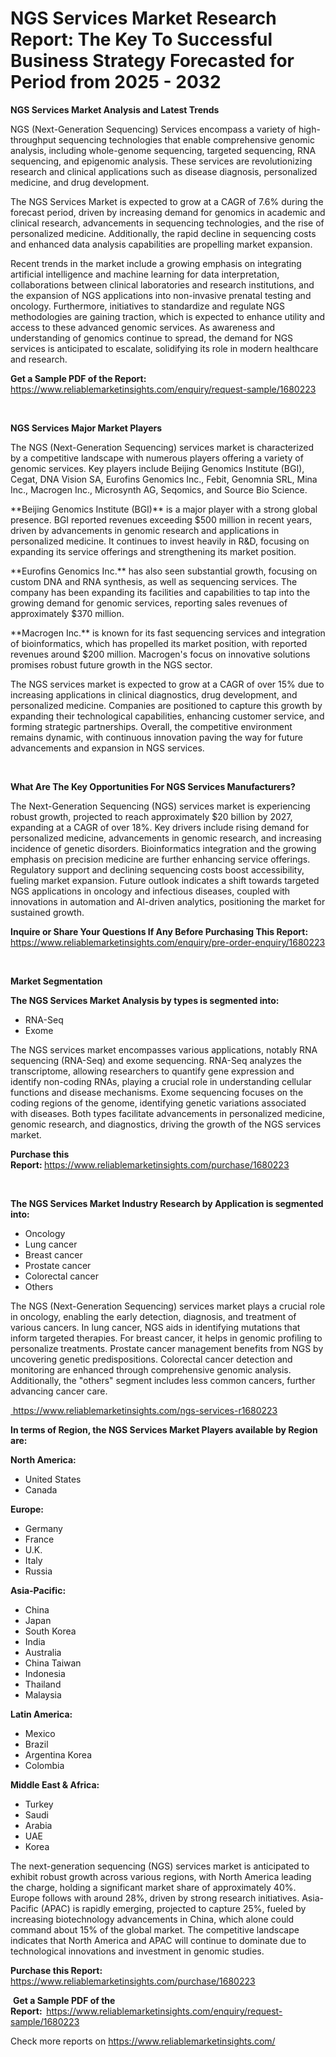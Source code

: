 <p><h1>NGS Services Market Research Report: The Key To Successful Business Strategy Forecasted for Period from 2025 - 2032</h1></p><p><strong>NGS Services Market Analysis and Latest Trends</strong></p>
<p><p>NGS (Next-Generation Sequencing) Services encompass a variety of high-throughput sequencing technologies that enable comprehensive genomic analysis, including whole-genome sequencing, targeted sequencing, RNA sequencing, and epigenomic analysis. These services are revolutionizing research and clinical applications such as disease diagnosis, personalized medicine, and drug development. </p><p>The NGS Services Market is expected to grow at a CAGR of 7.6% during the forecast period, driven by increasing demand for genomics in academic and clinical research, advancements in sequencing technologies, and the rise of personalized medicine. Additionally, the rapid decline in sequencing costs and enhanced data analysis capabilities are propelling market expansion. </p><p>Recent trends in the market include a growing emphasis on integrating artificial intelligence and machine learning for data interpretation, collaborations between clinical laboratories and research institutions, and the expansion of NGS applications into non-invasive prenatal testing and oncology. Furthermore, initiatives to standardize and regulate NGS methodologies are gaining traction, which is expected to enhance utility and access to these advanced genomic services. As awareness and understanding of genomics continue to spread, the demand for NGS services is anticipated to escalate, solidifying its role in modern healthcare and research.</p></p>
<p><strong>Get a Sample PDF of the Report:&nbsp;</strong> <a href="https://www.reliablemarketinsights.com/enquiry/request-sample/1680223?utm_campaign=2566&utm_medium=2&utm_source=Github&utm_content=ia&utm_term=09032025&utm_id=ngs-services">https://www.reliablemarketinsights.com/enquiry/request-sample/1680223</a></p>
<p>&nbsp;</p>
<p><strong>NGS Services Major Market Players</strong></p>
<p><p>The NGS (Next-Generation Sequencing) services market is characterized by a competitive landscape with numerous players offering a variety of genomic services. Key players include Beijing Genomics Institute (BGI), Cegat, DNA Vision SA, Eurofins Genomics Inc., Febit, Genomnia SRL, Mina Inc., Macrogen Inc., Microsynth AG, Seqomics, and Source Bio Science.</p><p>**Beijing Genomics Institute (BGI)** is a major player with a strong global presence. BGI reported revenues exceeding $500 million in recent years, driven by advancements in genomic research and applications in personalized medicine. It continues to invest heavily in R&D, focusing on expanding its service offerings and strengthening its market position.</p><p>**Eurofins Genomics Inc.** has also seen substantial growth, focusing on custom DNA and RNA synthesis, as well as sequencing services. The company has been expanding its facilities and capabilities to tap into the growing demand for genomic services, reporting sales revenues of approximately $370 million.</p><p>**Macrogen Inc.** is known for its fast sequencing services and integration of bioinformatics, which has propelled its market position, with reported revenues around $200 million. Macrogen's focus on innovative solutions promises robust future growth in the NGS sector.</p><p>The NGS services market is expected to grow at a CAGR of over 15% due to increasing applications in clinical diagnostics, drug development, and personalized medicine. Companies are positioned to capture this growth by expanding their technological capabilities, enhancing customer service, and forming strategic partnerships. Overall, the competitive environment remains dynamic, with continuous innovation paving the way for future advancements and expansion in NGS services.</p></p>
<p>&nbsp;</p>
<p><strong>What Are The Key Opportunities For NGS Services Manufacturers?</strong></p>
<p><p>The Next-Generation Sequencing (NGS) services market is experiencing robust growth, projected to reach approximately $20 billion by 2027, expanding at a CAGR of over 18%. Key drivers include rising demand for personalized medicine, advancements in genomic research, and increasing incidence of genetic disorders. Bioinformatics integration and the growing emphasis on precision medicine are further enhancing service offerings. Regulatory support and declining sequencing costs boost accessibility, fueling market expansion. Future outlook indicates a shift towards targeted NGS applications in oncology and infectious diseases, coupled with innovations in automation and AI-driven analytics, positioning the market for sustained growth.</p></p>
<p><strong>Inquire or Share Your Questions If Any Before Purchasing This Report:</strong> <a href="https://www.reliablemarketinsights.com/enquiry/pre-order-enquiry/1680223?utm_campaign=2566&utm_medium=2&utm_source=Github&utm_content=ia&utm_term=09032025&utm_id=ngs-services">https://www.reliablemarketinsights.com/enquiry/pre-order-enquiry/1680223</a></p>
<p>&nbsp;</p>
<p><strong>Market Segmentation</strong></p>
<p><strong>The NGS Services Market Analysis by types is segmented into:</strong></p>
<p><ul><li>RNA-Seq</li><li>Exome</li></ul></p>
<p><p>The NGS services market encompasses various applications, notably RNA sequencing (RNA-Seq) and exome sequencing. RNA-Seq analyzes the transcriptome, allowing researchers to quantify gene expression and identify non-coding RNAs, playing a crucial role in understanding cellular functions and disease mechanisms. Exome sequencing focuses on the coding regions of the genome, identifying genetic variations associated with diseases. Both types facilitate advancements in personalized medicine, genomic research, and diagnostics, driving the growth of the NGS services market.</p></p>
<p><strong>Purchase this Report:&nbsp;</strong><a href="https://www.reliablemarketinsights.com/purchase/1680223?utm_campaign=2566&utm_medium=2&utm_source=Github&utm_content=ia&utm_term=09032025&utm_id=ngs-services">https://www.reliablemarketinsights.com/purchase/1680223</a></p>
<p>&nbsp;</p>
<p><strong>The NGS Services Market Industry Research by Application is segmented into:</strong></p>
<p><ul><li>Oncology</li><li>Lung cancer</li><li>Breast cancer</li><li>Prostate cancer</li><li>Colorectal cancer</li><li>Others</li></ul></p>
<p><p>The NGS (Next-Generation Sequencing) services market plays a crucial role in oncology, enabling the early detection, diagnosis, and treatment of various cancers. In lung cancer, NGS aids in identifying mutations that inform targeted therapies. For breast cancer, it helps in genomic profiling to personalize treatments. Prostate cancer management benefits from NGS by uncovering genetic predispositions. Colorectal cancer detection and monitoring are enhanced through comprehensive genomic analysis. Additionally, the "others" segment includes less common cancers, further advancing cancer care.</p></p>
<p><a href="https://www.reliablemarketinsights.com/ngs-services-r1680223?utm_campaign=2566&utm_medium=2&utm_source=Github&utm_content=ia&utm_term=09032025&utm_id=ngs-services">&nbsp;https://www.reliablemarketinsights.com/ngs-services-r1680223</a></p>
<p><strong>In terms of Region, the NGS Services Market Players available by Region are:</strong></p>
<p>
    <p> <strong> North America: </strong>
        <ul>
            <li>United States</li>
            <li>Canada</li>
        </ul>
        </p> 
    <p> <strong> Europe: </strong>
        <ul>
            <li>Germany</li>
            <li>France</li>
            <li>U.K.</li>
            <li>Italy</li>
            <li>Russia</li>
        </ul>
        </p> 
    <p> <strong> Asia-Pacific: </strong>
        <ul>
            <li>China</li>
            <li>Japan</li>
            <li>South Korea</li>
            <li>India</li>
            <li>Australia</li>
            <li>China Taiwan</li>
            <li>Indonesia</li>
            <li>Thailand</li>
            <li>Malaysia</li>
        </ul>
        </p> 
    <p> <strong> Latin America: </strong>
        <ul>
            <li>Mexico</li>
            <li>Brazil</li>
            <li>Argentina Korea</li>
            <li>Colombia</li>
        </ul>
        </p> 
    <p> <strong> Middle East & Africa: </strong>
        <ul>
            <li>Turkey</li>
            <li>Saudi</li>
            <li>Arabia</li>
            <li>UAE</li>
            <li>Korea</li>
        </ul>
    </p>
    </p>
<p><p>The next-generation sequencing (NGS) services market is anticipated to exhibit robust growth across various regions, with North America leading the charge, holding a significant market share of approximately 40%. Europe follows with around 28%, driven by strong research initiatives. Asia-Pacific (APAC) is rapidly emerging, projected to capture 25%, fueled by increasing biotechnology advancements in China, which alone could command about 15% of the global market. The competitive landscape indicates that North America and APAC will continue to dominate due to technological innovations and investment in genomic studies.</p></p>
<p><strong>Purchase this Report: </strong><a href="https://www.reliablemarketinsights.com/purchase/1680223?utm_campaign=2566&utm_medium=2&utm_source=Github&utm_content=ia&utm_term=09032025&utm_id=ngs-services">https://www.reliablemarketinsights.com/purchase/1680223</a></p>
<p>&nbsp;<strong>Get a Sample PDF of the Report:&nbsp;&nbsp;</strong><a href="https://www.reliablemarketinsights.com/enquiry/request-sample/1680223?utm_campaign=2566&utm_medium=2&utm_source=Github&utm_content=ia&utm_term=09032025&utm_id=ngs-services">https://www.reliablemarketinsights.com/enquiry/request-sample/1680223</a></p>
<p><strong></strong></p>
<p>Check more reports on <a href="https://www.reliablemarketinsights.com/?utm_campaign=2566&utm_medium=2&utm_source=Github&utm_content=ia&utm_term=09032025&utm_id=ngs-services">https://www.reliablemarketinsights.com/</a></p>
